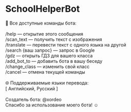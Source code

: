 # SchoolHelperBot

🔧 Все доступные команды бота: <br />
<br />
/help — открытие этого сообщения <br />
/scan_text — получить текст с изображения <br />
/translate — перевести текст с одного языка на другой <br />
/search {ваш запрос} — запрос в Google <br />
/gdz — открыть ГДЗ для вашего класса <br />
/add_bot_to — добавить бота в вашу беседу <br />
/change_class — изменить свой класс <br />
/cancel — отмена текущей команды <br />
<br />
🌐 Поддерживаемые языки перевода: <br />
 [ Английский, Русский ] <br />
 <br />
Создатель бота: @xordeo <br />
Спасибо за использование моего бота! ☺
